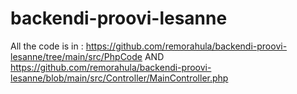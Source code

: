 # backendi-proovi-lesanne

All the code is in :
https://github.com/remorahula/backendi-proovi-lesanne/tree/main/src/PhpCode AND
https://github.com/remorahula/backendi-proovi-lesanne/blob/main/src/Controller/MainController.php
